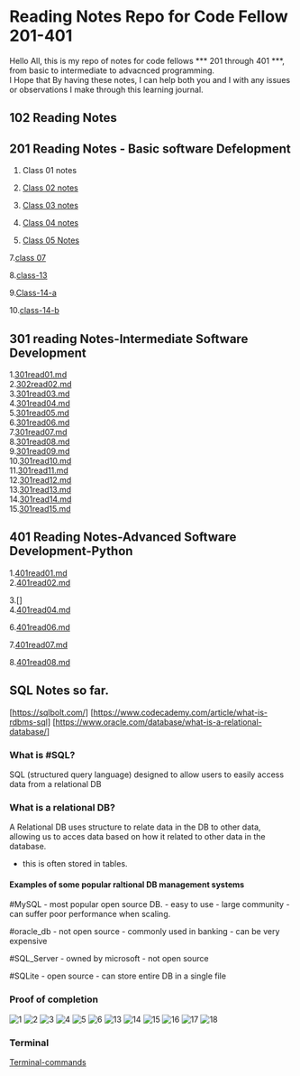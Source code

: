 
# Reading Notes Repo for Code Fellow 201-401



<p> Hello All, this is my repo of notes for code fellows *** 201 through 401 ***, from basic to intermediate to advacnced programming.<br>
I Hope that By having these notes, I can help both you and I with any issues or observations I make through this learning journal.</p>

## 102 Reading Notes











## 201 Reading Notes - Basic software Defelopment

1. Class 01 notes



2. [Class 02 notes](201class-02.md) 

3. [Class 03 notes](class-03.md)

4. [Class 04 notes](class-04.md)

5. [Class 05 Notes](class-05.md)





7.[class 07 ](class-07.md)





8.[class-13](class13.md)

9.[Class-14-a](class14a.md)

10.[class-14-b](class14b.md)




## 301 reading Notes-Intermediate Software Development

1.[301read01.md](301read01.md)<br>
2.[302read02.md](301read02.md)<br>
3.[301read03.md](301read03.md)<br>
4.[301read04.md](301read04.md)<br>
5.[301read05.md](301read05.md)<br>
6.[301read06.md](301read06.md)<br>
7.[301read07.md](301read07.md)<br>
8.[301read08.md](301read08.md)<br>
9.[301read09.md](301read09.md)<br>
10.[301read10.md](301read10.md)<br>
11.[301read11.md](301read11.md)<br>
12.[301read12.md](301read12.md)<br>
13.[301read13.md](301read13.md)<br>
14.[301read14.md](301read14.md)<br>
15.[301read15.md](301read15.md)





## 401 Reading Notes-Advanced Software Development-Python
1.[401read01.md](401read01.md)<br>
2.[401read02.md](401read02.md)<br>

3.[]<br>
4.[401read04.md](401read04.md)

6.[401read06.md](401read06.md)

7.[401read07.md](401read07.md)

8.[401read08.md](401read08.md)









## SQL Notes so far. 
[https://sqlbolt.com/] 
[https://www.codecademy.com/article/what-is-rdbms-sql]
[https://www.oracle.com/database/what-is-a-relational-database/]

### What is #SQL?

SQL (structured query language) designed to allow users to easily access data from a relational DB

### What is a relational DB?
A Relational DB uses structure to relate data in the DB to other data, allowing us to acces data based on how it related to other data in the database. 

- this is often stored in tables.

#### Examples of some popular raltional DB management systems

#MySQL
	- most popular open source DB. 
	- easy to use
	- large community
	- can suffer poor performance when scaling. 

#oracle_db 
	- not open source
	- commonly used in banking
	- can be very expensive
	
#SQL_Server
	- owned by microsoft
	- not open source

#SQLite
	- open source
	- can store entire DB in a single file
	

  ### Proof of completion 

  ![1](./Screenshots/lesson-1-sqlbolt.png)
  ![2](./Screenshots/lesson-2-sqlbolt.png)
  ![3](./Screenshots/lesson-3-sqlbolt.png)
  ![4](./Screenshots/lesson-4-sqlbolt.png)
  ![5](./Screenshots/lesson-5-sqlbolt.png)
  ![6](./Screenshots/lesson-6-snip%20sqlbolt.png)
  ![13](./Screenshots/lesson-13-sqlbolt.png)
  ![14](./Screenshots/lesson-14-sqlbolt.png)
  ![15](./Screenshots/lesson-15-sqlbolt.png)
  ![16](./Screenshots/lesson-16-sqlbolt.png)
  ![17](./Screenshots/lesson-17-sqlbolt.png)
  ![18](./Screenshots/lesson-18-sqlbolt.png)

  ### Terminal 

  [Terminal-commands](./Terminal.md)